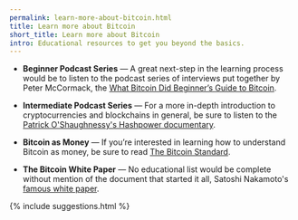 ```yaml
---
permalink: learn-more-about-bitcoin.html
title: Learn more about Bitcoin
short_title: Learn more about Bitcoin
intro: Educational resources to get you beyond the basics.
---
```


- **Beginner Podcast Series** — A great next-step in the learning process would be to listen to the podcast series of interviews put together by Peter McCormack, the [What Bitcoin Did Beginner’s Guide to Bitcoin](https://www.whatbitcoindid.com/the-beginners-guide-to-bitcoin).

- **Intermediate Podcast Series** — For a more in-depth introduction to cryptocurrencies and blockchains in general, be sure to listen to the 
[Patrick O'Shaughnessy's Hashpower documentary](http://investorfieldguide.com/hashpower/).

- **Bitcoin as Money** — If you’re interested in learning how to understand Bitcoin as money, be sure to read [The Bitcoin Standard](https://amzn.to/3gbbLPB).

- **The Bitcoin White Paper** — No educational list would be complete without mention of the document that started it all, Satoshi Nakamoto's [famous white paper](https://bitcoin.org/bitcoin.pdf).

{% include suggestions.html %}